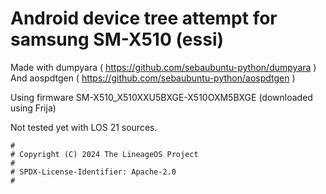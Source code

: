 # Android device tree attempt for samsung SM-X510 (essi)

Made with dumpyara ( https://github.com/sebaubuntu-python/dumpyara )
And aospdtgen ( https://github.com/sebaubuntu-python/aospdtgen )

Using firmware SM-X510_X510XXU5BXGE-X510OXM5BXGE (downloaded using Frija)

Not tested yet with LOS 21 sources.
```
#
# Copyright (C) 2024 The LineageOS Project
#
# SPDX-License-Identifier: Apache-2.0
#
```
